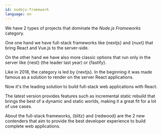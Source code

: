```yaml
---
id: nodejs-framework  
language: en
---
```


We have 2 types of projects that dominate the _Node.js Frameworks_ category.

One one hand we have full-stack frameworks like {nextjs} and {nuxt} that bring React and Vue.js to the server-side.

On the other hand we have also more classic options that run only in the server like {nest} (the leader last year) or {fastify}.

Like in 2018, the category is led by {nextjs}. In the beginning it was made famous as a solution to render on the server React applications.

Now it's the leading solution to build full-stack web applications with React.

The latest version provides features such as incremental static rebuild that brings the best of a dynamic and static worlds, making it a great fit for a lot of use cases.

About the full-stack frameworks, {blitz} and {redwood} are the 2 new contenders that aim to provide the best developer experience to build complete web applications.


